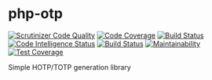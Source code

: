 # php-otp

[![Scrutinizer Code Quality](https://scrutinizer-ci.com/g/sjinks/php-otp/badges/quality-score.png?b=master)](https://scrutinizer-ci.com/g/sjinks/php-otp/?branch=master)
[![Code Coverage](https://scrutinizer-ci.com/g/sjinks/php-otp/badges/coverage.png?b=master)](https://scrutinizer-ci.com/g/sjinks/php-otp/?branch=master)
[![Build Status](https://scrutinizer-ci.com/g/sjinks/php-otp/badges/build.png?b=master)](https://scrutinizer-ci.com/g/sjinks/php-otp/build-status/master)
[![Code Intelligence Status](https://scrutinizer-ci.com/g/sjinks/php-otp/badges/code-intelligence.svg?b=master)](https://scrutinizer-ci.com/code-intelligence)
[![Build Status](https://travis-ci.org/sjinks/php-otp.svg?branch=master)](https://travis-ci.org/sjinks/php-otp)
[![Maintainability](https://api.codeclimate.com/v1/badges/44113f25e07a04dcbe79/maintainability)](https://codeclimate.com/github/sjinks/php-otp/maintainability)
[![Test Coverage](https://api.codeclimate.com/v1/badges/44113f25e07a04dcbe79/test_coverage)](https://codeclimate.com/github/sjinks/php-otp/test_coverage)

Simple HOTP/TOTP generation library
